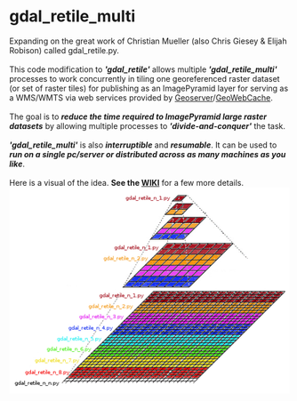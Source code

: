 # gdal_retile_multi
Expanding on the great work of Christian Mueller (also Chris Giesey & Elijah Robison) called gdal_retile.py.<br><br>
This code modification to **_'gdal_retile'_** allows multiple **_'gdal_retile_multi'_** processes to work concurrently in tiling one georeferenced raster dataset (or set of raster tiles) for publishing as an ImagePyramid layer for serving as a WMS/WMTS via web services provided by [Geoserver](http://geoserver.org/)/[GeoWebCache](https://www.geowebcache.org/).
<br><br>
The goal is to **_reduce the time required to ImagePyramid large raster datasets_** by allowing multiple processes to **_'divide-and-conquer'_** the task.
<br><br>
**_'gdal_retile_multi'_** is also **_interruptible_** and **_resumable_**. It can be used to **_run on a single pc/server or distributed across as many machines as you like_**.
<br><br>
Here is a visual of the idea. **See the  [WIKI](https://github.com/cm0001/gdal_retile_multi/wiki)** for a few more details.<br>
![gdal_retile_multi_n_n](https://github.com/cm0001/gdal_retile_multi/blob/master/blob/master/img/gdal_retile_multi_n_n.png)
